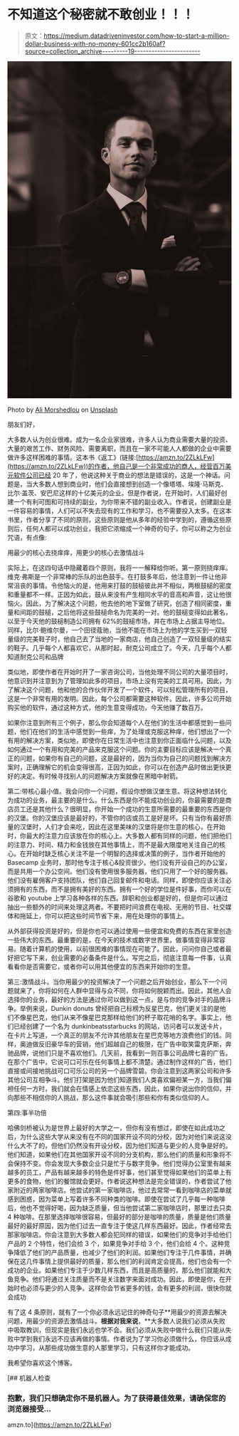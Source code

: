 # 不知道这个秘密就不敢创业！！！

> 原文：<https://medium.datadriveninvestor.com/how-to-start-a-million-dollar-business-with-no-money-601cc2b160af?source=collection_archive---------19----------------------->

![](img/05049e80167c51e78713c5713f4a70a2.png)

Photo by [Ali Morshedlou](https://unsplash.com/@alimorshedlou?utm_source=unsplash&utm_medium=referral&utm_content=creditCopyText) on [Unsplash](https://unsplash.com/s/photos/business?utm_source=unsplash&utm_medium=referral&utm_content=creditCopyText)

朋友们好，

大多数人认为创业很难。成为一名企业家很难，许多人认为商业需要大量的投资、大量的艰苦工作、财务风险、需要离职，而且在一家不可能人人都做的企业中需要做许多这样困难的事情。这本书《返工》(链接:[https://amzn.to/2ZLkLFw](https://amzn.to/2ZLkLFw))的作者，他自己是一个非常成功的商人，经营百万美元软件公司已经 20 年了，他说这种关于商业的想法是错误的，这是一个神话。问题是，当大多数人想到商业时，他们会直接想到创造一个像塔塔、埃隆·马斯克、比尔·盖茨、安巴尼这样的十亿美元的企业。但是作者说，在开始时，人们最好创建一个有利可图和可持续的副业，为你带来不错的副业收入。作者说，创建副业是一件容易的事情，人们可以不失去现有的工作和学习，也不需要投入太多。在这本书里，作者分享了不同的原则，这些原则是他从多年的经验中学到的，遵循这些原则后，任何人都可以成功创业，我把它浓缩成一个神奇的句子，你可以称之为创业咒语，有点像:

用最少的核心去挠痒痒，用更少的核心去激情战斗

实际上，在这四句话中隐藏着四个原则，我将一一解释给你听。第一原则挠痒痒。维克·弗斯是一个非常棒的乐队的出色鼓手。在打鼓多年后，他注意到一件让他非常沮丧的事情。令他恼火的是，他用来打鼓的鼓槌彼此并不相似，两根鼓槌的密度和重量都不一样。正因为如此，鼓从来没有产生相同水平的音高和声音，这让他很恼火。因此，为了解决这个问题，他去他的地下室做了研究，创造了相同密度，重量和间距的鼓槌，之后他将这些鼓槌命名为完美的一对。他的鼓槌变得如此著名，以至于今天他的鼓槌制造公司拥有 62%的鼓槌市场，并在市场上占据主导地位。同样，比尔·鲍维尔曼，一个田径蔻驰，当他不能在市场上为他的学生买到一双轻量级的完美鞋子时，他自己去了当地的一家商店，他自己创造了一双轻量级的结实的鞋子。几乎每个人都喜欢它，从那时起，耐克公司成立了。今天，几乎每个人都知道耐克公司和品牌

类似地，即使作者在开始时开了一家咨询公司，当他处理不同公司的大量项目时，他意识到并注意到为了管理如此多的项目，市场上没有完美的工具可用。因此，为了解决这个问题，他和他的合作伙伴开发了一个软件，可以轻松管理所有的项目，这是一个非常有用的发明。因此，每个公司都需要这种软件。因此，许多公司开始购买他的软件，通过这种方式，他的生意变得成功，今天他赚了数百万。

如果你注意到所有三个例子，那么你会知道每个人在他们的生活中都感觉到一些问题，他们在他们的生活中感觉到一些痒，为了处理或克服这种痒，他们想出了一个有用的解决方案，类似地，即使你在日常生活中也注意到你正面临什么问题，以及如何通过一个有用和完美的产品来克服这个问题。你的主要目标应该是解决一个真正的问题，如果你有自己的问题，这是最好的，因为当你为自己的问题找到解决方案时，正确理解它的机会变得很高，正因为如此，你可以在创造产品时做出更快更好的决定。有时候寻找别人的问题解决方案就像在黑暗中射箭。

第二:带核心最小值。我会问你一个问题，假设你想做汉堡生意。将这种想法转化为成功的业务，最主要的是什么。什么东西是你不能成功创业的，你最需要的是商店员工还是其他什么？很明显，你开始一个成功的生意所需要的最重要的东西是你的汉堡。你的汉堡应该是最好的，不管你的店或员工是好是坏。只有当你有最好质量的汉堡时，人们才会来吃，因此在这里美味的汉堡将是你生意的核心，在开始时，你最大的注意力应该放在你的核心上。大多数人都有同样的问题，他们把他们的注意力、时间、精力和金钱放在其他事情上，而不是最大限度地关注自己的核心。在开始时缺乏核心关注不是一个明智的选择或决策的例子，当作者开始他的 Basecamp 业务时，那时他专注于核心&投资很少。他们没有开设自己的办公室，而是共用一个办公空间。他们没有使用很多服务器，他们只用了一个好的服务器。他们没有雇佣客户支持团队，他们自己回复邮件和电话。同样，即使你应该关注必须拥有的东西，而不是拥有美好的东西。拥有一个好的学位是件好事，而你可以在谷歌和 youtube 上学习各种各样的东西。辞职和创业都是好的，但是你可以通过抽出一些额外的时间来处理这两者。不要把时间浪费在电视、无用的节目、社交媒体和拖延上，你可以把这些时间节省下来，用在处理你的事情上。

从外部获得投资是好的，但是你也可以通过使用一些便宜和免费的东西在家里创造一些伟大的东西。最重要的是，在今天的技术或数字世界里，做事情变得非常容易。随着计算机的使用，以前很困难的事情现在可能了。因此，问问你自己或者最好把它写下来，创业需要的必备条件是什么。写完之后，彻底注意每一件事，认真看看你是否需要它，或者你可以用其他便宜的东西来开始你的生意。

第三:激情战斗。当你用最少的投资解决了一个问题之后开始创业，那么下一个问题就来了，你将如何在人群中显得与众不同，你将如何脱颖而出。因此，其他人会选择你的业务，最好的方法是通过你可以做到这一点，是与你的竞争对手的品牌斗争。举例来说，Dunkin donuts 曾经把自己标榜为反星巴克，他们更关注的是他们不像星巴克，他们从来不像星巴克那样给他们的杯子取花哨的名字。事实上，他们已经创建了一个名为 dunkinbeatsstarbucks 的网站，访问者可以发送卡片，在卡片上写道，一个真正的朋友不允许其他朋友在星巴克等地方浪费他们的钱。同样，奥迪做反旧豪华车的营销，他们超越自己的极限，在广告中取笑雷克萨斯，奔驰品牌，说他们只是不喜欢他们。几天前，我看到一则百事公司品牌七喜的广告。在那个广告中，它说可口可乐在任何事情上都不清楚。通过制作这样的广告，他们直接或间接地挑战可口可乐公司的另一个品牌雪碧。你会注意到这两家公司和许多其他公司互相争斗。他们打架是因为他们知道我们人类喜欢偏袒某一方，当我们偏袒任何一方时，我们就会在情感上依恋这些东西，因此，如果你说出你的信仰，并向那些不相信你的人挑战，那么这件事就会吸引那些和你有类似信仰的人。

第四:事半功倍

哈佛剑桥被认为是世界上最好的大学之一，但你有没有想过，即使在如此成功之后，为什么这些大学从来没有在不同的国家开设不同的分校，因为对他们来说这没什么大不了的，但他们仍然没有开设分校，因为他们知道与更少的人竞争是好的。他们知道，如果他们在其他国家开设不同的分支机构，那么他们的质量和形象将不会保持不变。你会发现大多数企业只是忙于与数字竞争。他们觉得办公室里有越来越多的员工，产品有越来越多的特色是件好事，他们甚至觉得如果他们的菜单上有更多的食物，他们的餐馆就会更好。作者说这种想法是完全错误的，作者尝试了他家附近的两家咖啡店。他尝试的第一家咖啡店，他过去常常一看到咖啡店的菜单就感到困惑，因为菜单上写着许多不同种类的咖啡。即使在尝试了几乎每一种咖啡后，他也不觉得好喝，因为缺乏质量，但当他尝试第二家咖啡店时，那里过去只卖 4 种咖啡。在那里选择咖啡很容易，但最好的部分是咖啡的质量，质量是他们质量最好的最好原因，因为他们过去一直专注于使这几样东西最好。因此，作者经常去那家咖啡店。你会注意到大多数人都会犯同样的错误，如果他们的竞争对手给他们产品的 2 个特性，他们会给 3 个，如果竞争对手给 3 个，他们会给 4 个。这种竞争降低了他们的产品质量，也减少了他们的利润。如果他们专注于几件事情，并确保在这几件事情上提供最好的质量，那么他们的利润肯定会提高，他们也会有一个成功的企业。如果他们专注于少数几样东西，而且是高质量的，那么他们就能和大鱼竞争。他们将通过关注质量而不是关注数字来面对成功。因此，即使是你，在开始时也必须与更少的人竞争。这样你会节省更多的钱，会有更多的利润，很快你就会成功

有了这 4 条原则，就有了一个你必须永远记住的神奇句子**用最少的资源去解决问题，用最少的资源去激情战斗。**根据对我来说**，**大多数人说我们必须从失败中吸取教训，但现实是我们永远也学不会。我们必须从失败中做什么我们只能从失败中学到我们永远不应该再做的事情。作者说为了学习你必须做什么，你应该从成功中学习，从那些成功做生意的人那里学习，只有这样你才能成功。

我希望你喜欢这个博客。

[](https://amzn.to/2ZLkLFw) [## 机器人检查

### 抱歉，我们只想确定你不是机器人。为了获得最佳效果，请确保您的浏览器接受…

amzn.to](https://amzn.to/2ZLkLFw)